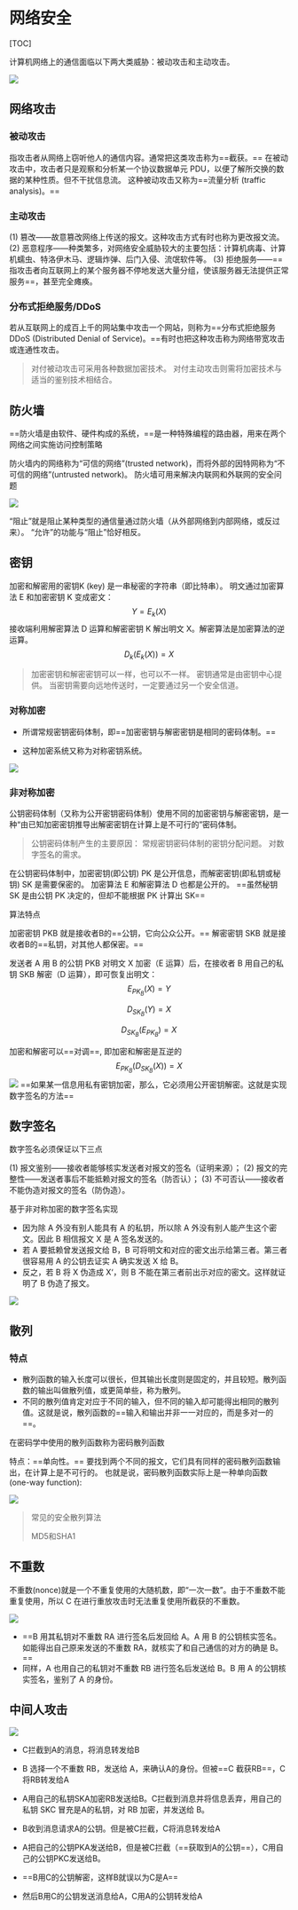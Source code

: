 # 网络安全

[TOC]

计算机网络上的通信面临以下两大类威胁：被动攻击和主动攻击。

<img src="..\..\..\imgs\_Net\计算机网络\Snipaste_2020-08-25_16-13-51.png"/>

## 网络攻击

### 被动攻击

指攻击者从网络上窃听他人的通信内容。通常把这类攻击称为==截获。==
在被动攻击中，攻击者只是观察和分析某一个协议数据单元 PDU，以便了解所交换的数据的某种性质。但不干扰信息流。
这种被动攻击又称为==流量分析 (traffic analysis)。==

### 主动攻击

(1) 篡改——故意篡改网络上传送的报文。这种攻击方式有时也称为更改报文流。
(2) 恶意程序——种类繁多，对网络安全威胁较大的主要包括：计算机病毒、计算机蠕虫、特洛伊木马、逻辑炸弹、后门入侵、流氓软件等。
(3) 拒绝服务——==指攻击者向互联网上的某个服务器不停地发送大量分组，使该服务器无法提供正常服务==，甚至完全瘫痪。

### 分布式拒绝服务/DDoS

若从互联网上的成百上千的网站集中攻击一个网站，则称为==分布式拒绝服务 DDoS (Distributed Denial of Service)。==有时也把这种攻击称为网络带宽攻击或连通性攻击。

> 对付被动攻击可采用各种数据加密技术。
> 对付主动攻击则需将加密技术与适当的鉴别技术相结合。

## 防火墙

==防火墙是由软件、硬件构成的系统，==是一种特殊编程的路由器，用来在两个网络之间实施访问控制策略

防火墙内的网络称为“可信的网络”(trusted network)，而将外部的因特网称为“不可信的网络”(untrusted network)。
防火墙可用来解决内联网和外联网的安全问题

<img src="..\..\..\imgs\_Net\计算机网络\Snipaste_2020-08-25_18-41-52.png"/>

“阻止”就是阻止某种类型的通信量通过防火墙（从外部网络到内部网络，或反过来）。
“允许”的功能与“阻止”恰好相反。

## 密钥

加密和解密用的密钥K (key) 是一串秘密的字符串（即比特串）。
明文通过加密算法 E  和加密密钥 K  变成密文：
$$
Y=E_k(X)
$$
接收端利用解密算法 D 运算和解密密钥 K 解出明文 X。解密算法是加密算法的逆运算。
$$
D_k(E_k(X))=X
$$

> 加密密钥和解密密钥可以一样，也可以不一样。
> 密钥通常是由密钥中心提供。
> 当密钥需要向远地传送时，一定要通过另一个安全信道。

### 对称加密

- 所谓常规密钥密码体制，即==加密密钥与解密密钥是相同的密码体制。==

- 这种加密系统又称为对称密钥系统。

<img src="..\..\..\imgs\_Net\计算机网络\Snipaste_2020-08-25_16-23-57.png"/>

### 非对称加密

公钥密码体制（又称为公开密钥密码体制）使用不同的加密密钥与解密密钥，是一种“由已知加密密钥推导出解密密钥在计算上是不可行的”密码体制。 

> 公钥密码体制产生的主要原因：
> 常规密钥密码体制的密钥分配问题。
> 对数字签名的需求。

在公钥密码体制中，加密密钥(即公钥) PK 是公开信息，而解密密钥(即私钥或秘钥) SK 是需要保密的。
加密算法 E 和解密算法 D 也都是公开的。
==虽然秘钥 SK 是由公钥 PK 决定的，但却不能根据 PK 计算出 SK==

算法特点

加密密钥 PKB 就是接收者B的==公钥，它向公众公开。==
解密密钥 SKB 就是接收者B的==私钥，对其他人都保密。==

发送者 A 用 B 的公钥 PKB 对明文 X 加密（E 运算）后，在接收者 B 用自己的私钥 SKB 解密（D 运算），即可恢复出明文：
$$
E_{PK_B}(X)= Y
$$

$$
D_{SK_B}(Y) = X
$$

$$
D_{SK_B}(E_{PK_B}) = X
$$

加密和解密可以==对调==, 即加密和解密是互逆的
$$
E_{PK_B}(D_{SK_B}(X)) = X
$$
<img src="..\..\..\imgs\_Net\计算机网络\Snipaste_2020-08-25_16-52-53.png"/>
==如果某一信息用私有密钥加密，那么，它必须用公开密钥解密。这就是实现数字签名的方法==

## 数字签名

数字签名必须保证以下三点

(1) 报文鉴别——接收者能够核实发送者对报文的签名（证明来源）；
(2) 报文的完整性——发送者事后不能抵赖对报文的签名（防否认）；
(3) 不可否认——接收者不能伪造对报文的签名（防伪造）。

基于非对称加密的数字签名实现

- 因为除 A 外没有别人能具有 A 的私钥，所以除 A 外没有别人能产生这个密文。因此 B 相信报文 X 是 A 签名发送的。
- 若 A 要抵赖曾发送报文给 B，B 可将明文和对应的密文出示给第三者。第三者很容易用 A 的公钥去证实 A 确实发送 X 给 B。
- 反之，若 B 将 X 伪造成 X‘，则 B 不能在第三者前出示对应的密文。这样就证明了 B 伪造了报文。  

<img src="..\..\..\imgs\_Net\计算机网络\Snipaste_2020-08-25_17-00-11.png"/>

## 散列

### 特点

-  散列函数的输入长度可以很长，但其输出长度则是固定的，并且较短。散列函数的输出叫做散列值，或更简单些，称为散列。
-  不同的散列值肯定对应于不同的输入，但不同的输入却可能得出相同的散列值。这就是说，散列函数的==输入和输出并非一一对应的，而是多对一的==。

在密码学中使用的散列函数称为密码散列函数

特点：==单向性。==
要找到两个不同的报文，它们具有同样的密码散列函数输出，在计算上是不可行的。
也就是说，密码散列函数实际上是一种单向函数 (one-way function):

<img src="..\..\..\imgs\_Net\计算机网络\Snipaste_2020-08-25_17-06-46.png"/>

> 常见的安全散列算法
>
> MD5和SHA1

## 不重数

不重数(nonce)就是一个不重复使用的大随机数，即“一次一数”。由于不重数不能重复使用，所以 C 在进行重放攻击时无法重复使用所截获的不重数。

<img src="..\..\..\imgs\_Net\计算机网络\Snipaste_2020-08-25_17-47-51.png"/>

- ==B 用其私钥对不重数 RA 进行签名后发回给 A。A 用 B 的公钥核实签名。如能得出自己原来发送的不重数 RA，就核实了和自己通信的对方的确是 B。==
- 同样，A 也用自己的私钥对不重数 RB 进行签名后发送给 B。B 用 A 的公钥核实签名，鉴别了 A 的身份。

## 中间人攻击

<img src="..\..\..\imgs\_Net\计算机网络\Snipaste_2020-08-25_17-57-00.png"/>

- C拦截到A的消息，将消息转发给B

- B 选择一个不重数 RB，发送给 A，来确认A的身份。但被==C 截获RB==，C将RB转发给A

- A用自己的私钥SKA加密RB发送给B。C拦截到消息并将信息丢弃，用自己的私钥 SKC 冒充是A的私钥，对 RB 加密，并发送给 B。

- B收到消息请求A的公钥。但是被C拦截，C将消息转发给A

- A把自己的公钥PKA发送给B，但是被C拦截（==获取到A的公钥==），C用自己的公钥PKC发送给B。

- ==B用C的公钥解密，这样B就误以为C是A==

- 然后B用C的公钥发送消息给A，C用A的公钥转发给A

  
